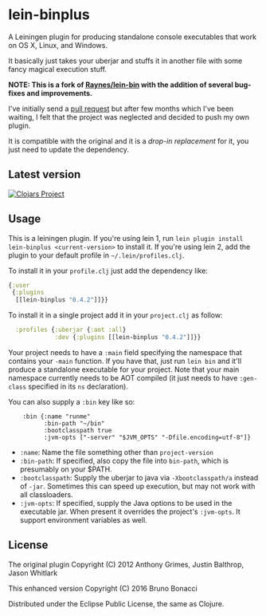 # lein-binplus

A Leiningen plugin for producing standalone console executables that
work on OS X, Linux, and Windows.

It basically just takes your uberjar and stuffs it in another file
with some fancy magical execution stuff.

**NOTE: This is a fork of
[Raynes/lein-bin](https://github.com/Raynes/lein-bin)
with the addition of several bug-fixes and improvements.**

I've initially send a [pull request](https://github.com/Raynes/lein-bin/pull/26)
but after few months which I've been waiting, I felt that the project was
neglected and decided to push my own plugin.

It is compatible with the original and it is a *drop-in replacement* for it,
you just need to update the dependency.

## Latest version

[![Clojars Project](https://img.shields.io/clojars/v/lein-binplus.svg)](https://clojars.org/lein-binplus)

## Usage

This is a leiningen plugin. If you're using lein 1, run `lein plugin
install lein-binplus <current-version>` to install it.  If you're using
lein 2, add the plugin to your default profile in
`~/.lein/profiles.clj`.

To install it in your `profile.clj` just add the dependency like:

``` clojure
{:user
 {:plugins
  [[lein-binplus "0.4.2"]]}}

```

To install it in a single project add it in your `project.clj` as follow:

``` clojure
  :profiles {:uberjar {:aot :all}
             :dev {:plugins [[lein-binplus "0.4.2"]]}}

```

Your project needs to have a `:main` field specifying the namespace
that contains your `-main` function.  If you have that, just run `lein
bin` and it'll produce a standalone executable for your project. Note
that your main namespace currently needs to be AOT compiled (it just
needs to have `:gen-class` specified in its `ns` declaration).

You can also supply a `:bin` key like so:

        :bin {:name "runme"
              :bin-path "~/bin"
              :bootclasspath true
              :jvm-opts ["-server" "$JVM_OPTS" "-Dfile.encoding=utf-8"]}

  * `:name`: Name the file something other than `project-version`
  * `:bin-path`: If specified, also copy the file into `bin-path`,
    which is presumably on your $PATH.
  * `:bootclasspath`: Supply the uberjar to java via
    `-Xbootclasspath/a` instead of `-jar`.  Sometimes this can speed
    up execution, but may not work with all classloaders.
  * `:jvm-opts`: If specified, supply the Java options to be used in
    the executable jar. When present it overrides the project's
    `:jvm-opts`. It support environment variables as well.

## License

The original plugin Copyright (C) 2012 Anthony Grimes, Justin Balthrop, Jason Whitlark

This enhanced version Copyright (C) 2016 Bruno Bonacci

Distributed under the Eclipse Public License, the same as Clojure.
